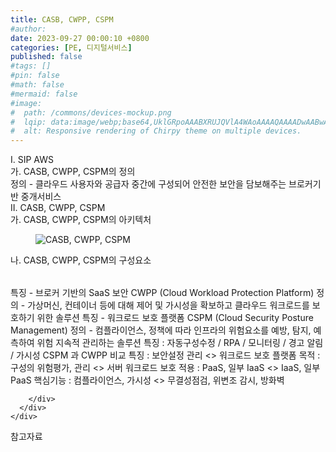 ```yaml
---
title: CASB, CWPP, CSPM
#author: 
date: 2023-09-27 00:00:10 +0800
categories: [PE, 디지털서비스]
published: false
#tags: []
#pin: false
#math: false
#mermaid: false
#image:
#  path: /commons/devices-mockup.png
#  lqip: data:image/webp;base64,UklGRpoAAABXRUJQVlA4WAoAAAAQAAAADwAABwAAQUxQSDIAAAARL0AmbZurmr57yyIiqE8oiG0bejIYEQTgqiDA9vqnsUSI6H+oAERp2HZ65qP/VIAWAFZQOCBCAAAA8AEAnQEqEAAIAAVAfCWkAALp8sF8rgRgAP7o9FDvMCkMde9PK7euH5M1m6VWoDXf2FkP3BqV0ZYbO6NA/VFIAAAA
#  alt: Responsive rendering of Chirpy theme on multiple devices.
---
```


<div class="post-wrap">
  <div class="para">
    <div class="para-title">
      I. SIP AWS
    </div>
    <div class="para-cntnt">
      <div class="para">
        <div class="para-title">
          가. CASB, CWPP, CSPM의 정의
        </div>
        <div class="para-cntnt">
            정의 - 클라우드 사용자와 공급자 중간에 구성되어 안전한 보안을 담보해주는 브로커기반 중개서비스
        </div>
      </div>
    </div>
  </div>
  
  <div class="para">
    <div class="para-title">
      II. CASB, CWPP, CSPM
    </div>
    <div class="para-cntnt">
      <div class="para">
        <div class="para-title">
          가. CASB, CWPP, CSPM의 아키텍처
        </div>
        <div class="para-cntnt">
          <figure class="post-figure">
            <img src="/assets/img/posts/CASB,-CWPP,-CSPM.png" alt="CASB, CWPP, CSPM">
<!--            <figcaption>Source: Unveiling the Metaverse: Exploring Emerging Trends, Multifaceted Perspectives, and Future Challenges</figcaption>-->
          </figure>
        </div>
      </div>
      <div class="para">
        <div class="para-title">
          나. CASB, CWPP, CSPM의 구성요소
        </div>
        <div class="para-cntnt">
          <table class="post-table">
          </table>
            특징 - 브로커 기반의 SaaS 보안
CWPP (Cloud Workload Protection Platform)
  정의 - 가상머신, 컨테이너 등에 대해 제어 및 가시성을 확보하고 클라우드 워크로드를 보호하기 위한 솔루션
  특징 - 워크로드 보호 플랫폼
CSPM (Cloud Security Posture Management)
  정의 - 컴플라이언스, 정책에 따라 인프라의 위험요소를 예방, 탐지, 예측하여 위험 지속적 관리하는 솔루션
  특징 : 자동구성수정 / RPA / 모니터링 / 경고 알림 / 가시성
CSPM 과 CWPP 비교
  특징 : 보안설정 관리 &lt;&gt; 워크로드 보호 플랫폼
  목적 : 구성의 위험평가, 관리 &lt;&gt; 서버 워크로드 보호
  적용 : PaaS, 일부 IaaS &lt;&gt; IaaS, 일부 PaaS
  핵심기능 : 컴플라이언스, 가시성 &lt;&gt; 무결성점검, 위변조 감시, 방화벽

        </div>
      </div>
    </div>
  </div>

  <div class="refr-wrap">
    <div class="refr-title">
        참고자료
    </div>
    <ol class="refr-list">
    <!--    <li>(나현식, 최대선) <a target="_blank" href="https://scienceon.kisti.re.kr/commons/util/originalView.do?cn=JAKO202225948430499&oCn=JAKO202225948430499&dbt=JAKO&journal=NJOU00291864">메타버스 보안 위협 요소 및 대응 방안 검토</a></li>-->
    <!--    <li>(M. Uddin, S. Manickam, H. Ullah, M. Obaidat and A. Dandoush) <a target="_blank" href="https://ieeexplore.ieee.org/abstract/document/10138386">Unveiling the Metaverse: Exploring Emerging Trends, Multifaceted Perspectives, and Future Challenges</a></li>-->
    </ol>
  </div>
</div>
